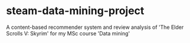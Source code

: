 # steam-data-mining-project
A content-based recommender system and review analysis of 'The Elder Scrolls V: Skyrim' for my MSc course 'Data mining'
